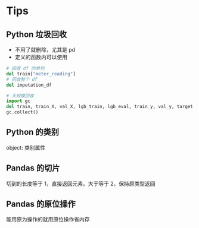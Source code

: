 # Tips

## Python 垃圾回收

- 不用了就删除，尤其是 pd
- 定义的函数内可以使用

```python
# 回收 df 的单列
del train["meter_reading"]
# 回收整个 df
del imputation_df

# 大规模回收
import gc
del train, train_X, val_X, lgb_train, lgb_eval, train_y, val_y, target
gc.collect()
```

## Python 的类别

object: 类别属性

## Pandas 的切片

切到的长度等于 1，直接返回元素。大于等于 2，保持原类型返回

## Pandas 的原位操作

能用原为操作的就用原位操作省内存